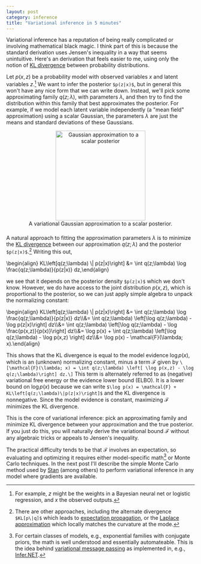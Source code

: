 ```yaml
---
layout: post
category: inference
title: "Variational inference in 5 minutes"
---
```


Variational inference has a reputation of being really complicated or involving mathematical black magic. I think part of this is because the standard derivation uses Jensen's inequality in a way that seems unintuitive. Here's an derivation that feels easier to me, using only the notion of [KL divergence](https://en.wikipedia.org/wiki/Kullback%E2%80%93Leibler_divergence) between probability distributions. 

Let $p(x,z)$ be a probability model with observed variables $x$ and latent variables $z$.[^1] We want to infer the posterior `$p(z|x)$`, but in general this won't have any nice form that we can write down. Instead, we'll pick some approximating family $q(z;\lambda)$, with parameters $\lambda$, and then try to find the distribution within this family that best approximates the posterior. For example, if we model each latent variable independently (a "mean field" approximation) using a scalar Gaussian, the parameters $\lambda$ are just the means and standard deviations of these Gaussians. 

<div style="margin: 0 auto; text-align: center; padding-bottom: 0.5em">
<img src="{{ site.url }}/assets/images/variational_approximation.png" width="240" alt="Gaussian approximation to a scalar posterior"><br/>
A variational Gaussian approximation to a scalar posterior.
</div>

A natural approach to fitting the approximation parameters $\lambda$ is to minimize the [KL divergence](https://en.wikipedia.org/wiki/Kullback%E2%80%93Leibler_divergence) between our approximation $q(z;\lambda)$ and the posterior `$p(z|x)$`.[^2] Writing this out,

\begin{align}
KL\left\[q(z;\lambda) \\| p(z|x)\right\] &= \int q(z;\lambda) \log \frac{q(z;\lambda)}{p(z|x)} dz,\end{align}

we see that it depends on the posterior density `$p(z|x)$` which we don't know. However, we do have access to the joint distribution $p(x, z)$, which is proportional to the posterior, so we can just apply simple algebra to unpack the normalizing constant:

\begin{align}
KL\left\[q(z;\lambda) \\| p(z|x)\right\] &= \int q(z;\lambda) \log \frac{q(z;\lambda)}{p(z|x)} dz\\\\&= \int q(z;\lambda) \left\[\log q(z;\lambda) - \log p(z|x)\right\] dz\\\\&= \int q(z;\lambda) \left\[\log q(z;\lambda) - \log \frac{p(x,z)}{p(x)}\right\] dz\\\\&= \log p(x) + \int q(z;\lambda) \left\[\log q(z;\lambda) - \log p(x,z) \right\] dz\\\\&= \log p(x) - \mathcal{F}(\lambda; x).\end{align}

This shows that the KL divergence is equal to the model evidence $\log p(x)$, which is an (unknown) normalizing constant, minus a term $\mathcal{F}$ given by
`\[\mathcal{F}(\lambda; x) = \int q(z;\lambda) \left[ \log p(x,z) - \log q(z;\lambda)\right] dz.\]` This term is alternately referred to as (negative) variational free energy or the evidence lower bound (ELBO). It is a lower bound on $\log p(x)$ because we can write `$\log p(x) = \mathcal{F} + KL\left[q(z;\lambda)\|p(z|x)\right]$` and the KL divergence is nonnegative. Since the model evidence is constant, maximizing $\mathcal{F}$ minimizes the KL divergence.

This is the core of variational inference: pick an approximating family and minimize KL divergence between your approximation and the true posterior. If you just do this, you will naturally derive the variational bound $\mathcal{F}$ without any algebraic tricks or appeals to Jensen's inequality. 

The practical difficulty tends to be that $\mathcal{F}$ involves an expectation, so evaluating and optimizing it requires either model-specific math[^3] or Monte Carlo techniques. In the next post I'll describe the simple Monte Carlo method used by [Stan](http://mc-stan.org/) (among others) to perform variational inference in any model where gradients are available. 

[^1]: For example, $z$ might be the weights in a Bayesian neural net or logistic regression, and $x$ the observed outputs. 
[^2]: There are other approaches, including the alternate divergence `$KL[p\|q]$` which leads to [expectation propagation](http://research.microsoft.com/en-us/um/people/minka/papers/ep/), or the [Laplace approximation](http://www.cs.toronto.edu/~mackay/itprnn/ps/343.344.pdf) which locally matches the curvature at the mode. 
[^3]: For certain classes of models, e.g., exponential families with conjugate priors, the math is well understood and essentially automateable. This is the idea behind [variational message passing](http://www.jmlr.org/papers/volume6/winn05a/winn05a.pdf) as implemented in, e.g., [Infer.NET](http://research.microsoft.com/en-us/um/cambridge/projects/infernet/).
